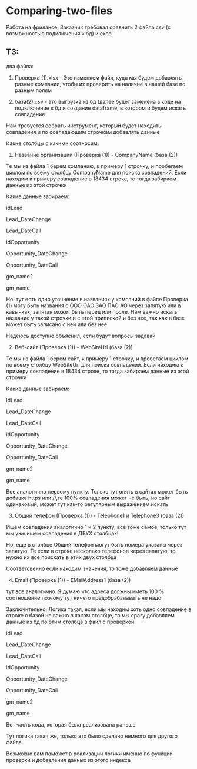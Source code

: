 # Comparing-two-files
Работа на фрилансе. Заказчик требовал сравнить 2 файла csv (с возможностью подключения к бд) и excel

## ТЗ:

два файла:

1) Проверка (1).xlsx - Это изменяем файл, куда мы будем добавлять разные компании, чтобы их проверить на наличие в нашей базе по разным полям

2) база(2).csv - это выгрузка из бд (далее будет заменена в коде на подключение к бд и создание dataframe, в котором и будем искать совпадение

Нам требуется собрать инструмент, который будет находить совпадения и по совпадающим строчкам добавлять данные

Какие столбцы с какими соотносим:

1) Название организации (Проверка (1)) - CompanyName (база (2))

 Те мы из файла 1 берем компанию, к примеру 1 строчку, и пробегаем циклом по всему столбцу CompanyName для поиска совпадений. Если находим к примеру совпадение в 18434 строке, то тогда забираем данные из этой строчки

Какие данные забираем:

idLead

Lead_DateChange

Lead_DateCall

idOpportunity

Opportunity_DateChange

Opportunity_DateCall

gm_name2

gm_name

Но! тут есть одно уточнение в названиях у компаний в файле Проверка (1) могу быть названия с ООО ОАО ЗАО ПАО АО через запятую или в кавычках, запятая может быть перед или после. Нам важно искать название у такой строчки и с этой припиской и без нее, так как в базе может быть записано с ней или без нее

Надеюсь доступно объяснил, если будут вопросы задавай

2) Веб-сайт (Проверка (1)) - WebSiteUrl (база (2))

Те мы из файла 1 берем сайт, к примеру 1 строчку, и пробегаем циклом по всему столбцу WebSiteUrl для поиска совпадений. Если находим к примеру совпадение в 18434 строке, то тогда забираем данные из этой строчки

Какие данные забираем:

idLead

Lead_DateChange

Lead_DateCall

idOpportunity

Opportunity_DateChange

Opportunity_DateCall

gm_name2

gm_name

Все аналогично первому пункту. Только тут опять в сайтах может быть добавка https или //,те 100% совпадения может не быть, но сайт одинаковый, может тут как-то регулярным выражением искать

3) Общий телефон (Проверка (1)) - Telephone1 и Telephone3 (база (2))

Ищем совпадения аналогично 1 и 2 пункту, все тоже самое, только тут мы уже ищем совпадения в ДВУХ столбцах!

Но, еще в столбце Общий телефон могут быть номера указаны через запятую. Те если в строке несколько телефонов через запятую, то нужно их все поискать в этих двух столбца

Соответсвенно если находим значения, то тоже добавляем данные

4) Email (Проверка (1)) - EMailAddress1 (база (2))

тут все аналогично. Я думаю что адреса должны иметь 100 % соотношение поэтому тут ничего предобрабатывать не надо

Заключительно. Логика такая, если мы находим хоть одно совпадение в строке с базой не важно в каком столбце, то мы сразу добавляем данные из бд по этим столбца в файл с проверкой:

idLead

Lead_DateChange

Lead_DateCall

idOpportunity

Opportunity_DateChange

Opportunity_DateCall

gm_name2

gm_name

Вот часть кода, которая была реализована раньше

Тут логика такая же, только это было сделано немного для другого файла

Возможно вам поможет в реализации логики именно по функции проверки и добавления данных из этого индекса
